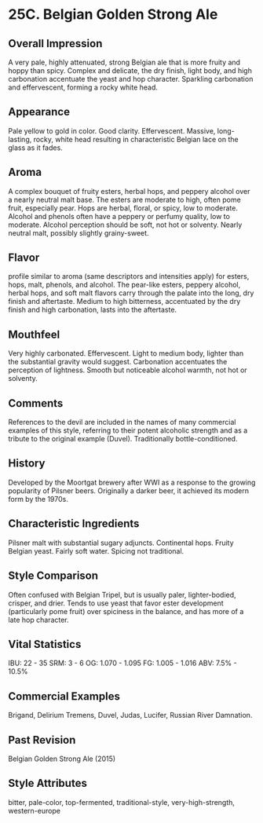 # 25C. Belgian Golden Strong Ale

## Overall Impression

A very pale, highly attenuated, strong Belgian ale that is more fruity and hoppy than spicy. Complex and delicate, the dry finish, light body, and high carbonation accentuate the yeast and hop character. Sparkling carbonation and effervescent, forming a rocky white head.

## Appearance

Pale yellow to gold in color. Good clarity. Effervescent. Massive, long-lasting, rocky, white head resulting in characteristic Belgian lace on the glass as it fades.

## Aroma

A complex bouquet of fruity esters, herbal hops, and peppery alcohol over a nearly neutral malt base. The esters are moderate to high, often pome fruit, especially pear. Hops are herbal, floral, or spicy, low to moderate. Alcohol and phenols often have a peppery or perfumy quality, low to moderate. Alcohol perception should be soft, not hot or solventy. Nearly neutral malt, possibly slightly grainy-sweet.

## Flavor

profile similar to aroma (same descriptors and intensities apply) for esters, hops, malt, phenols, and alcohol. The pear-like esters, peppery alcohol, herbal hops, and soft malt flavors carry through the palate into the long, dry finish and aftertaste. Medium to high bitterness, accentuated by the dry finish and high carbonation, lasts into the aftertaste.

## Mouthfeel

Very highly carbonated. Effervescent. Light to medium body, lighter than the substantial gravity would suggest. Carbonation accentuates the perception of lightness. Smooth but noticeable alcohol warmth, not hot or solventy.

## Comments

References to the devil are included in the names of many commercial examples of this style, referring to their potent alcoholic strength and as a tribute to the original example (Duvel). Traditionally bottle-conditioned.

## History

Developed by the Moortgat brewery after WWI as a response to the growing popularity of Pilsner beers. Originally a darker beer, it achieved its modern form by the 1970s.

## Characteristic Ingredients

Pilsner malt with substantial sugary adjuncts. Continental hops. Fruity Belgian yeast. Fairly soft water. Spicing not traditional.

## Style Comparison

Often confused with Belgian Tripel, but is usually paler, lighter-bodied, crisper, and drier. Tends to use yeast that favor ester development (particularly pome fruit) over spiciness in the balance, and has more of a late hop character.

## Vital Statistics

IBU: 22 - 35
SRM: 3 - 6
OG: 1.070 - 1.095
FG: 1.005 - 1.016
ABV: 7.5% - 10.5%

## Commercial Examples

Brigand, Delirium Tremens, Duvel, Judas, Lucifer, Russian River Damnation.

## Past Revision

Belgian Golden Strong Ale (2015)

## Style Attributes

bitter, pale-color, top-fermented, traditional-style, very-high-strength, western-europe